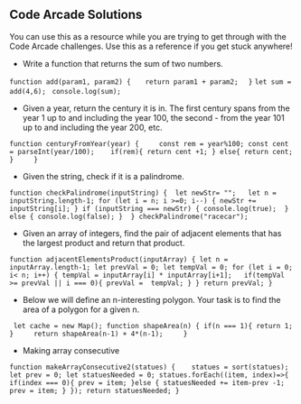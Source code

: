 ## Code Arcade Solutions

You can use this as a resource while you are trying to get through with the Code Arcade challenges. Use this as a reference if you get stuck anywhere!

- Write a function that returns the sum of two numbers.

``function add(param1, param2) {``
``    return param1 + param2; ``
``   } ``
``let sum = add(4,6); ``
``console.log(sum);``

- Given a year, return the century it is in. The first century spans from the year 1 up to and including the year 100, the second - from the year 101 up to and including the year 200, etc.

``
function centuryFromYear(year) {    
   const rem = year%100;
   const cent = parseInt(year/100);   
   if(rem){
       return cent +1;
   }
   else{
       return cent;
   }    
 }
``

- Given the string, check if it is a palindrome.

``
function checkPalindrome(inputString) { 
   let newStr= "";  
   let n = inputString.length-1;
   for (let i = n; i >=0; i--) {
       newStr += inputString[i];
   }
   if (inputString === newStr) {
       console.log(true); 
   }
   else {
       console.log(false);
   } 
 }
 checkPalindrome("racecar");
``
 
 - Given an array of integers, find the pair of adjacent elements that has the largest product and return that product.
 
 ``
 function adjacentElementsProduct(inputArray) {
  let n = inputArray.length-1;
    let prevVal = 0;
    let tempVal = 0;
    for (let i = 0; i< n; i++) {
       tempVal = inputArray[i] * inputArray[i+1];  
       if(tempVal >= prevVal || i === 0){
        prevVal =  tempVal;
    }
  }
    return prevVal;
}
``

- Below we will define an n-interesting polygon. Your task is to find the area of a polygon for a given n.

`` 
let cache = new Map();
function shapeArea(n) {
    if(n === 1){
       return 1;
    }    
    return shapeArea(n-1) + 4*(n-1);    
}
`` 

- Making array consecutive

``
function makeArrayConsecutive2(statues) {   
    statues = sort(statues);
    let prev = 0;
    let statuesNeeded = 0;
    statues.forEach((item, index)=>{        
        if(index === 0){
            prev = item;
        }else {
            statuesNeeded += item-prev -1;
            prev = item;
        }
    });
    return statuesNeeded;
}
``
